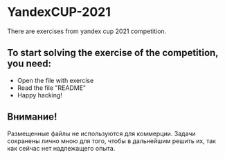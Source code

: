 # YandexCUP-2021
There are exercises from yandex cup 2021 competition.

## To start solving the exercise of the competition, you need:
- Open the file with exercise
- Read the file "README"
- Happy hacking!

## Внимание!
Размещенные файлы не используются для коммерции. Задачи сохранены лично мною для того, чтобы в дальнейшим решить их, так как сейчас нет надлежащего опыта. 
